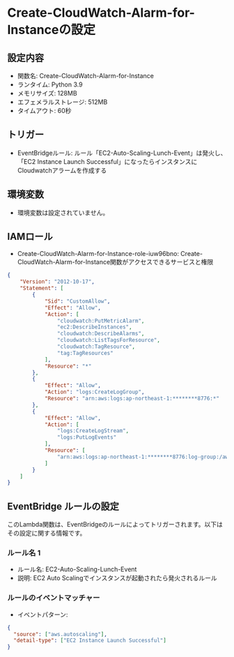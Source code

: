 # Create-CloudWatch-Alarm-for-Instanceの設定

## 設定内容
- 関数名: Create-CloudWatch-Alarm-for-Instance
- ランタイム: Python 3.9
- メモリサイズ: 128MB
- エフェメラルストレージ: 512MB
- タイムアウト: 60秒

## トリガー
- EventBridgeルール: ルール「EC2-Auto-Scaling-Lunch-Event」は発火し、「EC2 Instance Launch Successful」になったらインスタンスにCloudwatchアラームを作成する

## 環境変数
- 環境変数は設定されていません。

## IAMロール
- Create-CloudWatch-Alarm-for-Instance-role-iuw96bno: Create-CloudWatch-Alarm-for-Instance関数がアクセスできるサービスと権限
```json
{
    "Version": "2012-10-17",
    "Statement": [
        {
            "Sid": "CustomAllow",
            "Effect": "Allow",
            "Action": [
                "cloudwatch:PutMetricAlarm",
                "ec2:DescribeInstances",
                "cloudwatch:DescribeAlarms",
                "cloudwatch:ListTagsForResource",
                "cloudwatch:TagResource",
                "tag:TagResources"
            ],
            "Resource": "*"
        },
        {
            "Effect": "Allow",
            "Action": "logs:CreateLogGroup",
            "Resource": "arn:aws:logs:ap-northeast-1:********8776:*"
        },
        {
            "Effect": "Allow",
            "Action": [
                "logs:CreateLogStream",
                "logs:PutLogEvents"
            ],
            "Resource": [
                "arn:aws:logs:ap-northeast-1:********8776:log-group:/aws/lambda/Create-CloudWatch-Alarm-for-Instance:*"
            ]
        }
    ]
}
```

## EventBridge ルールの設定

このLambda関数は、EventBridgeのルールによってトリガーされます。以下はその設定に関する情報です。

### ルール名 1
- ルール名: EC2-Auto-Scaling-Lunch-Event
- 説明: EC2 Auto Scalingでインスタンスが起動されたら発火されるルール

### ルールのイベントマッチャー
- イベントパターン:
```json
{
  "source": ["aws.autoscaling"],
  "detail-type": ["EC2 Instance Launch Successful"]
}
```